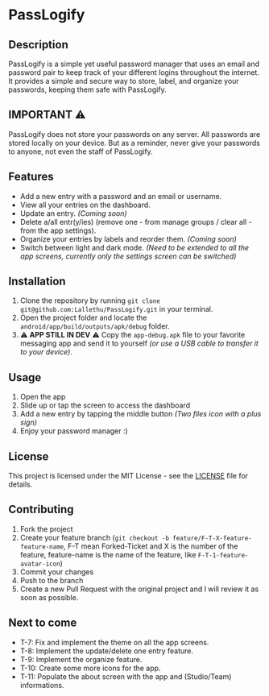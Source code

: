 # PassLogify

## Description

PassLogify is a simple yet useful password manager that uses an email and password pair to keep track of your different logins throughout the internet. It provides a simple and secure way to store, label, and organize your passwords, keeping them safe with PassLogify.

## IMPORTANT :warning:

PassLogify does not store your passwords on any server. All passwords are stored locally on your device.
But as a reminder, never give your passwords to anyone, not even the staff of PassLogify.

## Features

- Add a new entry with a password and an email or username.
- View all your entries on the dashboard.
- Update an entry. _(Coming soon)_
- Delete a/all entr(y/ies) (remove one - from manage groups / clear all - from the app settings).
- Organize your entries by labels and reorder them. _(Coming soon)_
- Switch between light and dark mode. _(Need to be extended to all the app screens, currently only the settings screen can be switched)_ 

## Installation

1. Clone the repository by running `git clone git@github.com:Lallethu/PassLogify.git` in your terminal.
2. Open the project folder and locate the `android/app/build/outputs/apk/debug` folder.
3. :warning: **APP STILL IN DEV** :warning: Copy the `app-debug.apk` file to your favorite messaging app and send it to yourself _(or use a USB cable to transfer it to your device)_.

## Usage

1. Open the app
2. Slide up or tap the screen to access the dashboard
3. Add a new entry by tapping the middle button _(Two files icon with a plus sign)_
4. Enjoy your password manager :)

## License

This project is licensed under the MIT License - see the [LICENSE](LICENSE) file for details.

## Contributing

1. Fork the project
2. Create your feature branch (`git checkout -b feature/F-T-X-feature-feature-name`, F-T mean Forked-Ticket and X is the number of the feature, feature-name is the name of the feature, like `F-T-1-feature-avatar-icon`)
3. Commit your changes
4. Push to the branch
5. Create a new Pull Request with the original project and I will review it as soon as possible.

## Next to come

- T-7: Fix and implement the theme on all the app screens.
- T-8: Implement the update/delete one entry feature.
- T-9: Implement the organize feature.
- T-10: Create some more icons for the app.
- T-11: Populate the about screen with the app and (Studio/Team) informations.
